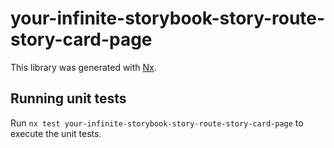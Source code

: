 # your-infinite-storybook-story-route-story-card-page

This library was generated with [Nx](https://nx.dev).

## Running unit tests

Run `nx test your-infinite-storybook-story-route-story-card-page` to execute the unit tests.
